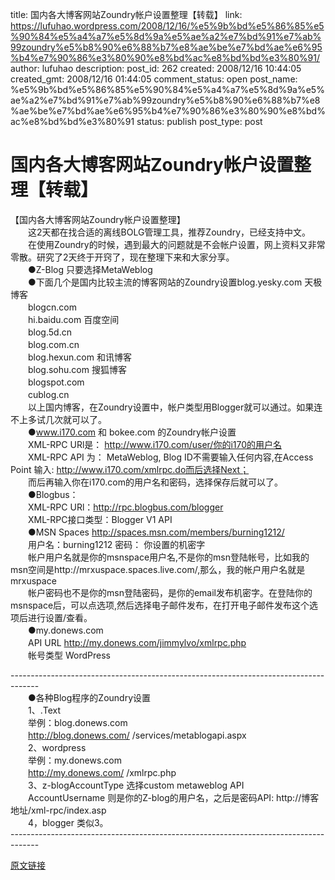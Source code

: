 title: 国内各大博客网站Zoundry帐户设置整理【转载】
link: https://lufuhao.wordpress.com/2008/12/16/%e5%9b%bd%e5%86%85%e5%90%84%e5%a4%a7%e5%8d%9a%e5%ae%a2%e7%bd%91%e7%ab%99zoundry%e5%b8%90%e6%88%b7%e8%ae%be%e7%bd%ae%e6%95%b4%e7%90%86%e3%80%90%e8%bd%ac%e8%bd%bd%e3%80%91/
author: lufuhao
description: 
post_id: 262
created: 2008/12/16 10:44:05
created_gmt: 2008/12/16 01:44:05
comment_status: open
post_name: %e5%9b%bd%e5%86%85%e5%90%84%e5%a4%a7%e5%8d%9a%e5%ae%a2%e7%bd%91%e7%ab%99zoundry%e5%b8%90%e6%88%b7%e8%ae%be%e7%bd%ae%e6%95%b4%e7%90%86%e3%80%90%e8%bd%ac%e8%bd%bd%e3%80%91
status: publish
post_type: post

# 国内各大博客网站Zoundry帐户设置整理【转载】

【国内各大博客网站Zoundry帐户设置整理】  
　　这2天都在找合适的离线BOLG管理工具，推荐Zoundry，已经支持中文。  
　　在使用Zoundry的时候，遇到最大的问题就是不会帐户设置，网上资料又非常零散。研究了2天终于开窍了，现在整理下来和大家分享。  
　　●Z-Blog 只要选择MetaWeblog  
　　●下面几个是国内比较主流的博客网站的Zoundry设置blog.yesky.com 天极博客  
　　blogcn.com  
　　hi.baidu.com 百度空间  
　　blog.5d.cn  
　　blog.com.cn  
　　blog.hexun.com 和讯博客  
　　blog.sohu.com 搜狐博客  
　　blogspot.com  
　　cublog.cn  
　　以上国内博客，在Zoundry设置中，帐户类型用Blogger就可以通过。如果连不上多试几次就可以了。  
　　●www.i170.com 和 bokee.com 的Zoundry帐户设置  
　　XML-RPC URl是： http://www.i170.com/user/你的i170的用户名  
　　XML-RPC API 为： MetaWeblog, Blog ID不需要输入任何内容,在Access Point 输入: http://www.i170.com/xmlrpc.do而后选择Next；  
　　而后再输入你在i170.com的用户名和密码，选择保存后就可以了。  
　　●Blogbus：  
　　XML-RPC URl：http://rpc.blogbus.com/blogger  
　　XML-RPC接口类型：Blogger V1 API  
　　●MSN Spaces http://spaces.msn.com/members/burning1212/  
　　用户名：burning1212 密码： 你设置的机密字  
　　帐户用户名就是你的msnspace用户名,不是你的msn登陆帐号，比如我的msn空间是http://mrxuspace.spaces.live.com/,那么，我的帐户用户名就是mrxuspace  
　　帐户密码也不是你的msn登陆密码，是你的email发布机密字。在登陆你的msnspace后，可以点选项,然后选择电子邮件发布，在打开电子邮件发布这个选项后进行设置/查看。  
　　●my.donews.com  
　　API URL http://my.donews.com/jimmylvo/xmlrpc.php  
　　帐号类型 WordPress

\-------------------------------------------------------------------------------------  
　　●各种Blog程序的Zoundry设置  
　　1、.Text  
　　举例：blog.donews.com  
　　http://blog.donews.com/ /services/metablogapi.aspx  
　　2、wordpress  
　　举例：my.donews.com  
　　http://my.donews.com/ /xmlrpc.php  
　　3、z-blogAccountType 选择custom metaweblog API  
　　AccountUsername 则是你的Z-blog的用户名，之后是密码API: http://博客地址/xml-rpc/index.asp  
　　4，blogger 类似3。  
\-------------------------------------------------------------------------------------

[原文链接](http://blog.csdn.net/qwetiop/archive/2008/10/07/3028184.aspx)